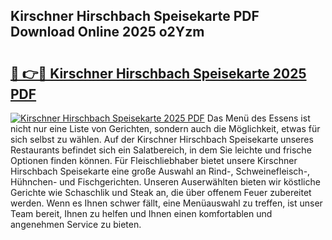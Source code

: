 ## Kirschner Hirschbach Speisekarte PDF Download Online 2025 o2Yzm

# <h2><a href="http://gccm47.nevu.top/?p=Kirschner+Hirschbach+Speisekarte">🔗 👉🔴 Kirschner Hirschbach Speisekarte 2025 PDF</a></h2>

[![Kirschner Hirschbach Speisekarte 2025 PDF](https://i.imgur.com/dBaPXMq.png)](http://gccm47.nevu.top/?p=Kirschner+Hirschbach+Speisekarte)
Das Menü des Essens ist nicht nur eine Liste von Gerichten, sondern auch die Möglichkeit, etwas für sich selbst zu wählen. Auf der Kirschner Hirschbach Speisekarte unseres Restaurants befindet sich ein Salatbereich, in dem Sie leichte und frische Optionen finden können. Für Fleischliebhaber bietet unsere Kirschner Hirschbach Speisekarte eine große Auswahl an Rind-, Schweinefleisch-, Hühnchen- und Fischgerichten. Unseren Auserwählten bieten wir köstliche Gerichte wie Schaschlik und Steak an, die über offenem Feuer zubereitet werden. Wenn es Ihnen schwer fällt, eine Menüauswahl zu treffen, ist unser Team bereit, Ihnen zu helfen und Ihnen einen komfortablen und angenehmen Service zu bieten.
